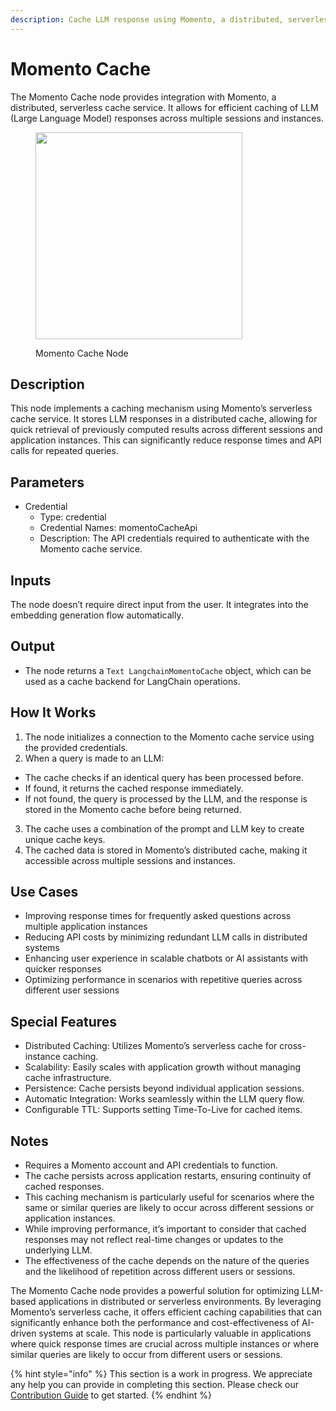 ```yaml
---
description: Cache LLM response using Momento, a distributed, serverless cache.
---
```


# Momento Cache

The Momento Cache node provides integration with Momento, a distributed, serverless cache service. It allows for efficient caching of LLM (Large Language Model) responses across multiple sessions and instances.

<figure><img src="../../../.gitbook/assets/image (2) (1) (1) (1) (1) (1) (1) (1) (1) (1) (1) (1) (1) (1) (1) (1).png" alt="" width="331"><figcaption><p>Momento Cache Node</p></figcaption></figure>

## Description

This node implements a caching mechanism using Momento’s serverless cache service. It stores LLM responses in a distributed cache, allowing for quick retrieval of previously computed results across different sessions and application instances. This can significantly reduce response times and API calls for repeated queries.

## Parameters
- Credential
  - Type: credential
  - Credential Names: momentoCacheApi
  - Description: The API credentials required to authenticate with the Momento cache service.

## Inputs

The node doesn’t require direct input from the user. It integrates into the embedding generation flow automatically.

## Output

- The node returns a ```Text LangchainMomentoCache``` object, which can be used as a cache backend for LangChain operations.

## How It Works
1. The node initializes a connection to the Momento cache service using the provided credentials.
2. When a query is made to an LLM:
  - The cache checks if an identical query has been processed before.
  - If found, it returns the cached response immediately.
  - If not found, the query is processed by the LLM, and the response is stored in the Momento cache before being returned.
3. The cache uses a combination of the prompt and LLM key to create unique cache keys.
4. The cached data is stored in Momento’s distributed cache, making it accessible across multiple sessions and instances.

## Use Cases
- Improving response times for frequently asked questions across multiple application instances
- Reducing API costs by minimizing redundant LLM calls in distributed systems
- Enhancing user experience in scalable chatbots or AI assistants with quicker responses
- Optimizing performance in scenarios with repetitive queries across different user sessions

## Special Features
- Distributed Caching: Utilizes Momento’s serverless cache for cross-instance caching.
- Scalability: Easily scales with application growth without managing cache infrastructure.
- Persistence: Cache persists beyond individual application sessions.
- Automatic Integration: Works seamlessly within the LLM query flow.
- Configurable TTL: Supports setting Time-To-Live for cached items.

## Notes
- Requires a Momento account and API credentials to function.
- The cache persists across application restarts, ensuring continuity of cached responses.
- This caching mechanism is particularly useful for scenarios where the same or similar queries are likely to occur across different sessions or application instances.
- While improving performance, it’s important to consider that cached responses may not reflect real-time changes or updates to the underlying LLM.
- The effectiveness of the cache depends on the nature of the queries and the likelihood of repetition across different users or sessions.

The Momento Cache node provides a powerful solution for optimizing LLM-based applications in distributed or serverless environments. By leveraging Momento’s serverless cache, it offers efficient caching capabilities that can significantly enhance both the performance and cost-effectiveness of AI-driven systems at scale. This node is particularly valuable in applications where quick response times are crucial across multiple instances or where similar queries are likely to occur from different users or sessions.

{% hint style="info" %}
This section is a work in progress. We appreciate any help you can provide in completing this section. Please check our [Contribution Guide](../../../contributing/) to get started.
{% endhint %}
